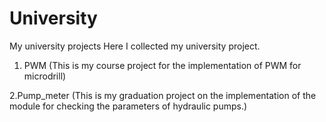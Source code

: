 # University
My university projects
Here I collected my university project. 

1. PWM (This is my course project for the implementation of PWM for microdrill)

2.Pump_meter (This is my graduation project on the implementation of the module for checking the parameters of hydraulic pumps.)
